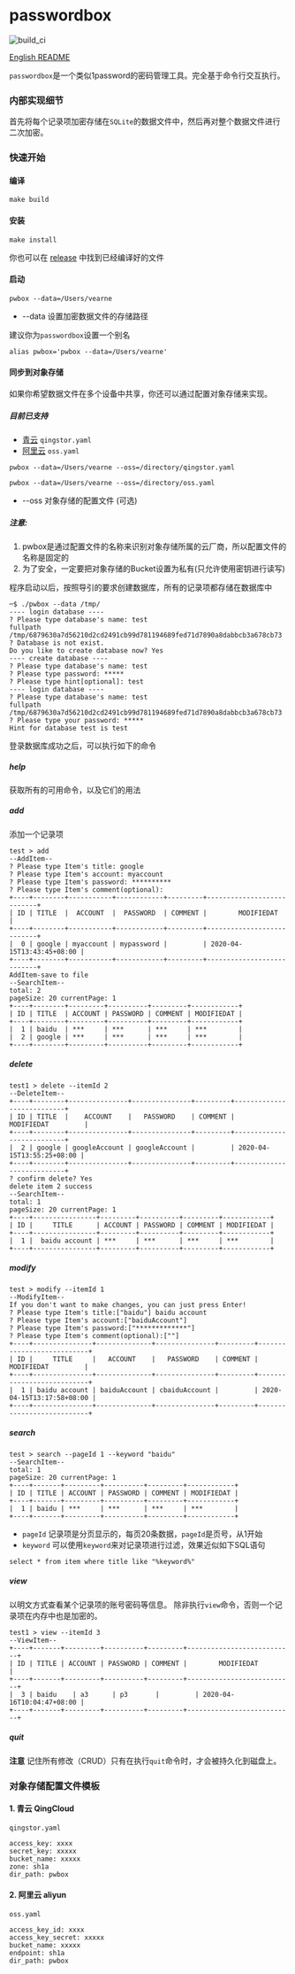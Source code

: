 # passwordbox

![build_ci](https://travis-ci.com/vearne/passwordbox.svg?branch=master)

[English README](https://github.com/vearne/passwordbox/blob/master/README_en.md)

`passwordbox`是一个类似1password的密码管理工具。完全基于命令行交互执行。

### 内部实现细节
首先将每个记录项加密存储在`SQLite`的数据文件中，然后再对整个数据文件进行二次加密。


### 快速开始

#### 编译
```
make build
```
#### 安装
```
make install
```

你也可以在 [release](https://github.com/vearne/passwordbox/releases) 
中找到已经编译好的文件
#### 启动
```
pwbox --data=/Users/vearne
```

* --data 设置加密数据文件的存储路径

建议你为`passwordbox`设置一个别名
```
alias pwbox='pwbox --data=/Users/vearne'
```

#### 同步到对象存储
如果你希望数据文件在多个设备中共享，你还可以通过配置对象存储来实现。    
##### 目前已支持

* [青云](https://www.qingcloud.com/products/qingstor/)  `qingstor.yaml`
* [阿里云](https://cn.aliyun.com/product/oss)  `oss.yaml`

```
pwbox --data=/Users/vearne --oss=/directory/qingstor.yaml
```
```
pwbox --data=/Users/vearne --oss=/directory/oss.yaml
```
* --oss 对象存储的配置文件 (可选)

##### 注意: 
1) pwbox是通过配置文件的名称来识别对象存储所属的云厂商，所以配置文件的名称是固定的
2) 为了安全，一定要把对象存储的Bucket设置为私有(只允许使用密钥进行读写)


程序启动以后，按照导引的要求创建数据库，所有的记录项都存储在数据库中
```
─$ ./pwbox --data /tmp/
---- login database ----
? Please type database's name: test
fullpath /tmp/6879630a7d56210d2cd2491cb99d781194689fed71d7890a8dabbcb3a678cb73
? Database is not exist.
Do you like to create database now? Yes
---- create database ----
? Please type database's name: test
? Please type password: *****
? Please type hint[optional]: test
---- login database ----
? Please type database's name: test
fullpath /tmp/6879630a7d56210d2cd2491cb99d781194689fed71d7890a8dabbcb3a678cb73
? Please type your password: *****
Hint for database test is test
```
登录数据库成功之后，可以执行如下的命令
##### help
获取所有的可用命令，以及它们的用法
##### add
添加一个记录项
```
test > add
--AddItem--
? Please type Item's title: google
? Please type Item's account: myaccount
? Please type Item's password: **********
? Please type Item's comment(optional):
+----+--------+-----------+------------+---------+---------------------------+
| ID | TITLE  |  ACCOUNT  |  PASSWORD  | COMMENT |        MODIFIEDAT         |
+----+--------+-----------+------------+---------+---------------------------+
|  0 | google | myaccount | mypassword |         | 2020-04-15T13:43:45+08:00 |
+----+--------+-----------+------------+---------+---------------------------+
AddItem-save to file
--SearchItem--
total: 2
pageSize: 20 currentPage: 1
+----+--------+---------+----------+---------+------------+
| ID | TITLE  | ACCOUNT | PASSWORD | COMMENT | MODIFIEDAT |
+----+--------+---------+----------+---------+------------+
|  1 | baidu  | ***     | ***      | ***     | ***        |
|  2 | google | ***     | ***      | ***     | ***        |
+----+--------+---------+----------+---------+------------+
```
##### delete
```
test1 > delete --itemId 2
--DeleteItem--
+----+--------+---------------+---------------+---------+---------------------------+
| ID | TITLE  |    ACCOUNT    |   PASSWORD    | COMMENT |        MODIFIEDAT         |
+----+--------+---------------+---------------+---------+---------------------------+
|  2 | google | googleAccount | googleAccount |         | 2020-04-15T13:55:25+08:00 |
+----+--------+---------------+---------------+---------+---------------------------+
? confirm delete? Yes
delete item 2 success
--SearchItem--
total: 1
pageSize: 20 currentPage: 1
+----+----------------+---------+----------+---------+------------+
| ID |     TITLE      | ACCOUNT | PASSWORD | COMMENT | MODIFIEDAT |
+----+----------------+---------+----------+---------+------------+
|  1 |  baidu account | ***     | ***      | ***     | ***        |
+----+----------------+---------+----------+---------+------------+
```
##### modify
```
test > modify --itemId 1
--ModifyItem--
If you don't want to make changes, you can just press Enter!
? Please type Item's title:["baidu"] baidu account
? Please type Item's account:["baiduAccount"]
? Please type Item's password:["*************"]
? Please type Item's comment(optional):[""]
+----+---------------+--------------+---------------+---------+---------------------------+
| ID |     TITLE     |   ACCOUNT    |   PASSWORD    | COMMENT |        MODIFIEDAT         |
+----+---------------+--------------+---------------+---------+---------------------------+
|  1 | baidu account | baiduAccount | cbaiduAccount |         | 2020-04-15T13:17:58+08:00 |
+----+---------------+--------------+---------------+---------+---------------------------+
```
##### search
```
test > search --pageId 1 --keyword "baidu"
--SearchItem--
total: 1
pageSize: 20 currentPage: 1
+----+-------+---------+----------+---------+------------+
| ID | TITLE | ACCOUNT | PASSWORD | COMMENT | MODIFIEDAT |
+----+-------+---------+----------+---------+------------+
|  1 | baidu | ***     | ***      | ***     | ***        |
+----+-------+---------+----------+---------+------------+
```   
* `pageId` 记录项是分页显示的，每页20条数据，`pageId`是页号，从1开始
* `keyword` 可以使用`keyword`来对记录项进行过滤，效果近似如下SQL语句
```
select * from item where title like "%keyword%"
```
##### view
以明文方式查看某个记录项的账号密码等信息。
除非执行`view`命令，否则一个记录项在内存中也是加密的。
```
test1 > view --itemId 3
--ViewItem--
+----+-------+---------+----------+---------+---------------------------+
| ID | TITLE | ACCOUNT | PASSWORD | COMMENT |        MODIFIEDAT         |
+----+-------+---------+----------+---------+---------------------------+
|  3 | baidu    | a3      | p3       |         | 2020-04-16T10:04:47+08:00 |
+----+-------+---------+----------+---------+---------------------------+
```
##### quit
**注意** 记住所有修改（CRUD）只有在执行`quit`命令时，才会被持久化到磁盘上。


### 对象存储配置文件模板

#### 1. 青云 QingCloud

`qingstor.yaml`

```
access_key: xxxx
secret_key: xxxxx
bucket_name: xxxxx
zone: sh1a
dir_path: pwbox
```

#### 2. 阿里云 aliyun

`oss.yaml`

```
access_key_id: xxxx
access_key_secret: xxxxx
bucket_name: xxxxx
endpoint: sh1a
dir_path: pwbox
```
